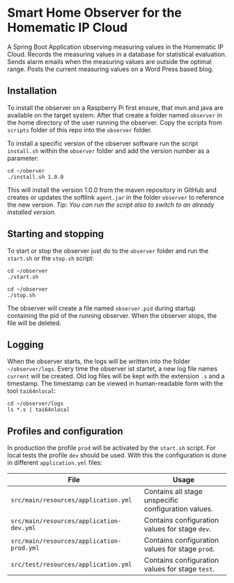 # Smart Home Observer for the Homematic IP Cloud
A Spring Boot Application observing measuring values in the Homematic IP Cloud.
Records the measuring values in a database for statistical evaluation. Sends alarm
emails when the measuring values are outside the optimal range. Posts the
current measuring values on a Word Press based blog.

## Installation
To install the observer on a Raspberry Pi first ensure, that mvn and java are available
on the target system. After that create a folder named `observer` in the home directory
of the user running the observer. Copy the scripts from `scripts` folder of this repo
into the `observer` folder.

To install a specific version of the observer software run the script `install.sh`
within the `observer` folder and add the version number as a parameter:
```shell
cd ~/oberver
./install.sh 1.0.0
```
This will install the version 1.0.0 from the maven repository in GitHub and creates
or updates the softlink `agent.jar` in the folder `observer` to reference the new version.
*Tip: You can run the script also to switch to an already installed version.*

## Starting and stopping
To start or stop the observer just do to the `observer` folder and run the `start.sh`
or the `stop.sh` script:
```shell
cd ~/observer
./start.sh
```
```shell
cd ~/observer
./stop.sh
```
The observer will create a file named `observer.pid` during startup containing the
pid of the running observer. When the observer stops, the file will be deleted.

## Logging
When the observer starts, the logs will be written into the folder `~/observer/logs`.
Every time the observer ist startet, a new log file names `current` will be created.
Old log files will be kept with the extension `.s` and a timestamp. The timestamp can
be viewed in human-readable form with the tool `tai64nlocal`:
```shell
cd ~/observer/logs
ls *.s | tai64nlocal
```

## Profiles and configuration
In production the profile `prod` will be activated by the `start.sh` script.
For local tests the profile `dev` should be used. With this the configuration
is done in different `application.yml` files:

| File                                      | Usage                                               |
|-------------------------------------------|-----------------------------------------------------|
| `src/main/resources/application.yml`      | Contains all stage unspecific configuration values. |
| `src/main/resources/application-dev.yml`  | Contains configuration values for stage `dev`.      |
| `src/main/resources/application-prod.yml` | Contains configuration values for stage `prod`.     |
| `src/test/resources/application.yml`      | Contains configuration values for stage `test`.     |
